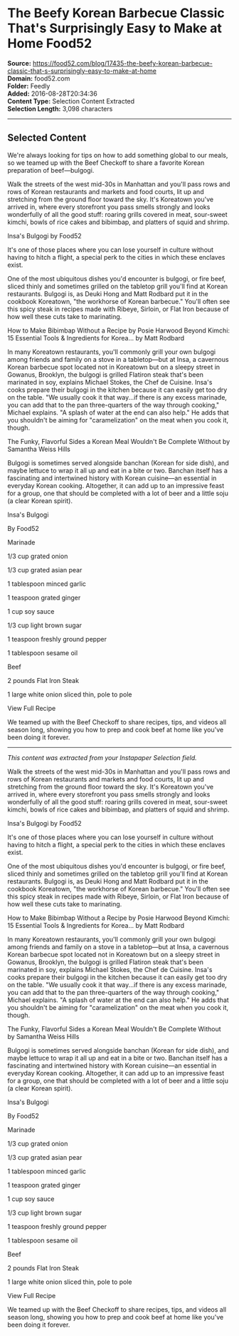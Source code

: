 # The Beefy Korean Barbecue Classic That's Surprisingly Easy to Make at Home Food52

**Source:** https://food52.com/blog/17435-the-beefy-korean-barbecue-classic-that-s-surprisingly-easy-to-make-at-home  
**Domain:** food52.com  
**Folder:** Feedly  
**Added:** 2016-08-28T20:34:36  
**Content Type:** Selection Content Extracted  
**Selection Length:** 3,098 characters  


---

## Selected Content

We're always looking for tips on how to add something global to our meals, so we teamed up with the Beef Checkoff to share a favorite Korean preparation of beef—bulgogi.

Walk the streets of the west mid-30s in Manhattan and you'll pass rows and rows of Korean restaurants and markets and food courts, lit up and stretching from the ground floor toward the sky. It's Koreatown you've arrived in, where every storefront you pass smells strongly and looks wonderfully of all the good stuff: roaring grills covered in meat, sour-sweet kimchi, bowls of rice cakes and bibimbap, and platters of squid and shrimp.

Insa's Bulgogi
by Food52

It's one of those places where you can lose yourself in culture without having to hitch a flight, a special perk to the cities in which these enclaves exist.

One of the most ubiquitous dishes you'd encounter is bulgogi, or fire beef, sliced thinly and sometimes grilled on the tabletop grill you'll find at Korean restaurants. Bulgogi is, as Deuki Hong and Matt Rodbard put it in the cookbook Koreatown, "the workhorse of Korean barbecue." You'll often see this spicy steak in recipes made with Ribeye, Sirloin, or Flat Iron because of how well these cuts take to marinating.

How to Make Bibimbap Without a Recipe
by Posie Harwood
Beyond Kimchi: 15 Essential Tools & Ingredients for Korea...
by Matt Rodbard

In many Koreatown restaurants, you'll commonly grill your own bulgogi among friends and family on a stove in a tabletop—but at Insa, a cavernous Korean barbecue spot located not in Koreatown but on a sleepy street in Gowanus, Brooklyn, the bulgogi is grilled Flatiron steak that's been marinated in soy, explains Michael Stokes, the Chef de Cuisine. Insa's cooks prepare their bulgogi in the kitchen because it can easily get too dry on the table. "We usually cook it that way...if there is any excess marinade, you can add that to the pan three-quarters of the way through cooking," Michael explains. "A splash of water at the end can also help." He adds that you shouldn't be aiming for "caramelization" on the meat when you cook it, though.

The Funky, Flavorful Sides a Korean Meal Wouldn't Be Complete Without
by Samantha Weiss Hills

Bulgogi is sometimes served alongside banchan (Korean for side dish), and maybe lettuce to wrap it all up and eat in a bite or two. Banchan itself has a fascinating and intertwined history with Korean cuisine—an essential in everyday Korean cooking. Altogether, it can add up to an impressive feast for a group, one that should be completed with a lot of beer and a little soju (a clear Korean spirit).

Insa's Bulgogi

By Food52

Marinade

1/3
cup grated onion

1/3
cup grated asian pear

1
tablespoon minced garlic

1
teaspoon grated ginger

1
cup soy sauce

1/3
cup light brown sugar

1
teaspoon freshly ground pepper

1
tablespoon sesame oil

Beef

2
pounds Flat Iron Steak

1
large white onion sliced thin, pole to pole

View Full Recipe

We teamed up with the Beef Checkoff to share recipes, tips, and videos all season long, showing you how to prep and cook beef at home like you've been doing it forever.

---

*This content was extracted from your Instapaper Selection field.*

Walk the streets of the west mid-30s in Manhattan and you'll pass rows and rows of Korean restaurants and markets and food courts, lit up and stretching from the ground floor toward the sky. It's Koreatown you've arrived in, where every storefront you pass smells strongly and looks wonderfully of all the good stuff: roaring grills covered in meat, sour-sweet kimchi, bowls of rice cakes and bibimbap, and platters of squid and shrimp.

Insa's Bulgogi
by Food52

It's one of those places where you can lose yourself in culture without having to hitch a flight, a special perk to the cities in which these enclaves exist.

One of the most ubiquitous dishes you'd encounter is bulgogi, or fire beef, sliced thinly and sometimes grilled on the tabletop grill you'll find at Korean restaurants. Bulgogi is, as Deuki Hong and Matt Rodbard put it in the cookbook Koreatown, "the workhorse of Korean barbecue." You'll often see this spicy steak in recipes made with Ribeye, Sirloin, or Flat Iron because of how well these cuts take to marinating.

How to Make Bibimbap Without a Recipe
by Posie Harwood
Beyond Kimchi: 15 Essential Tools & Ingredients for Korea...
by Matt Rodbard

In many Koreatown restaurants, you'll commonly grill your own bulgogi among friends and family on a stove in a tabletop—but at Insa, a cavernous Korean barbecue spot located not in Koreatown but on a sleepy street in Gowanus, Brooklyn, the bulgogi is grilled Flatiron steak that's been marinated in soy, explains Michael Stokes, the Chef de Cuisine. Insa's cooks prepare their bulgogi in the kitchen because it can easily get too dry on the table. "We usually cook it that way...if there is any excess marinade, you can add that to the pan three-quarters of the way through cooking," Michael explains. "A splash of water at the end can also help." He adds that you shouldn't be aiming for "caramelization" on the meat when you cook it, though.

The Funky, Flavorful Sides a Korean Meal Wouldn't Be Complete Without
by Samantha Weiss Hills

Bulgogi is sometimes served alongside banchan (Korean for side dish), and maybe lettuce to wrap it all up and eat in a bite or two. Banchan itself has a fascinating and intertwined history with Korean cuisine—an essential in everyday Korean cooking. Altogether, it can add up to an impressive feast for a group, one that should be completed with a lot of beer and a little soju (a clear Korean spirit).

Insa's Bulgogi

By Food52

Marinade

1/3
cup grated onion

1/3
cup grated asian pear

1
tablespoon minced garlic

1
teaspoon grated ginger

1
cup soy sauce

1/3
cup light brown sugar

1
teaspoon freshly ground pepper

1
tablespoon sesame oil

Beef

2
pounds Flat Iron Steak

1
large white onion sliced thin, pole to pole

View Full Recipe

We teamed up with the Beef Checkoff to share recipes, tips, and videos all season long, showing you how to prep and cook beef at home like you've been doing it forever.
